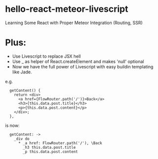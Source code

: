 # hello-react-meteor-livescript
Learning Some React with Proper Meteor Integration (Routing, SSR)

# Plus:
* Use Livescript to replace JSX hell
* Use _ as helper of React.createElement and makes 'null' optional
* Now we have the full power of Livescript with easy buildin templating like Jade.

e.g.
~~~
  getContent() {
    return <div>
      <a href={FlowRouter.path('/')}>Back</a>
      <h3>{this.data.post.title}</h3>
      <p>{this.data.post.content}</p>
    </div>;
  },
~~~
is now:
~~~
  getContent: ->
    _div do
      * _a href: FlowRouter.path('/'), \Back
        _h3 this.data.post.title
        _p this.data.post.content
~~~
